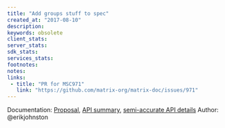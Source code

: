 ```yaml
---
title: "Add groups stuff to spec"
created_at: "2017-08-10"
description:
keywords: obsolete
client_stats:
server_stats:
sdk_stats:
services_stats:
footnotes:
notes:
links:
 - title: "PR for MSC971"
   link: "https://github.com/matrix-org/matrix-doc/issues/971"
---
```

Documentation: [Proposal](https://docs.google.com/document/d/1cTK2pKolWNXspL69knpDJkcQWZsHpsMDTc2X_dEB5XQ), [API summary](https://docs.google.com/document/d/1F2i1q7Kk4DKMtSaUzwj8CoNkDDwNFu0Uc2xPzJ2Mx00/edit), [semi-accurate API details](https://docs.google.com/document/d/17RHQ4Fw_cltmF1ABvDp7P4q65Kk65vi6HAaNbXgjjJE)
Author: @erikjohnston

